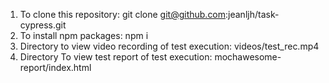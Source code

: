 1. To clone this repository: git clone git@github.com:jeanljh/task-cypress.git
2. To install npm packages: npm i
3. Directory to view video recording of test execution: videos/test_rec.mp4
4. Directory To view test report of test execution: mochawesome-report/index.html